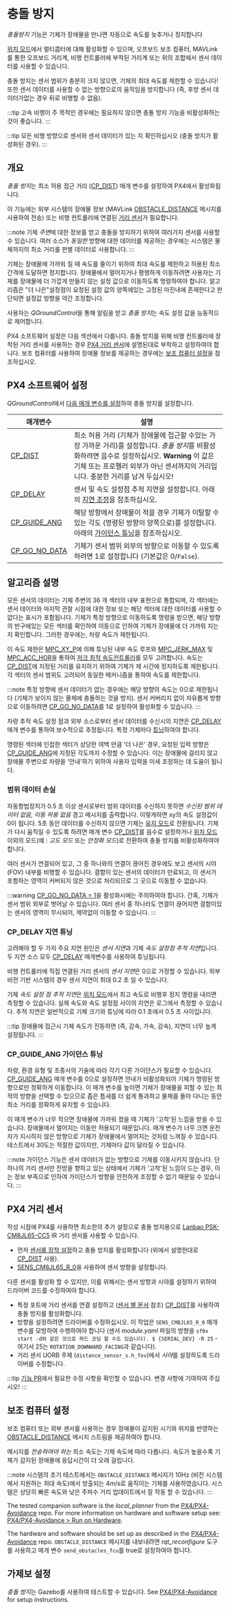 # 충돌 방지

*충돌방지* 기능은 기체가 장애물을 만나면 자동으로 속도를 늦추거나 정지합니다

[위치 모드](../flight_modes/position_mc.md)에서 멀티콥터에 대해 활성화할 수 있으며, 오프보드 보조 컴퓨터, MAVLink를 통한 오프보드 거리계, 비행 컨트롤러에 부착된 거리계 또는 위의 조합에서 센서 데이터를 사용할 수 있습니다.

충돌 방지는 센서 범위가 충분히 크지 않으면, 기체의 최대 속도를 제한할 수 있습니다! 또한 센서 데이터를 사용할 수 없는 방향으로의 움직임을 방지합니다 (즉, 후방 센서 데이터가없는 경우 뒤로 비행할 수 없음).

:::tip
고속 비행이 주 목적인 경우에는 필요하지 않으면 충돌 방지 기능을 비활성화하는 것이 좋습니다.
:::

:::tip
모든 비행 방향으로 센서와 센서 데이터가 있는 지 확인하십시오 (충돌 방지가 활성화된 경우).
:::

## 개요

*충돌 방지*는 최소 허용 접근 거리 ([CP_DIST](#CP_DIST)) 매개 변수를 설정하여 PX4에서 활성화됩니다.

이 기능에는 외부 시스템의 장애물 정보 (MAVLink [OBSTACLE_DISTANCE](https://mavlink.io/en/messages/common.html#OBSTACLE_DISTANCE) 메시지를 사용하여 전송) 또는 비행 컨트롤러에 연결된 [거리 센서](../sensor/rangefinders.md)가 필요합니다.

:::note
기체 *주변*에 대한 정보를 얻고 충돌을 방지하기 위하여 여러가지 센서를 사용할 수 있습니다. 여러 소스가 *동일한* 방향에 대한 데이터를 제공하는 경우에는 시스템은 물체까지의 최소 거리를 판별 데이터로 사용합니다.
:::

기체는 장애물에 가까워 질 때 속도를 줄이기 위하여 최대 속도를 제한하고 허용된 최소 간격에 도달하면 정지합니다. 장애물에서 멀어지거나 평행하게 이동하려면 사용자는 기체를 장애물에 더 가깝게 만들지 않는 설정 값으로 이동하도록 명령하여야 합니다. 알고리즘은 "더 나은"설정점이 요청된 설정 값의 양쪽에있는 고정된 마진내에 존재한다고 판단되면 설정값 방향을 약간 조정합니다.

사용자는 *QGroundControl*을 통해 알림을 받고 *충돌 방지*는 속도 설정 값을 능동적으로 제어합니다.

PX4 소프트웨어 설정은 다음 섹션에서 다룹니다. 충돌 방지를 위해 비행 컨트롤러에 장착된 거리 센서를 사용하는 경우 [PX4 거리 센서](#rangefinder)에 설명된대로 부착하고 설정하여야 합니다. 보조 컴퓨터를 사용하여 장애물 정보를 제공하는 경우에는 [보조 컴퓨터 설정](#companion)을 참조하십시오.


## PX4 소프트웨어 설정

*QGroundControl*에서 [다음 매개 변수를 설정](../advanced_config/parameters.md)하여 충돌 방지를 설정합니다.

| 매개변수                                                                                                       | 설명                                                                                                                                          |
| ---------------------------------------------------------------------------------------------------------- | ------------------------------------------------------------------------------------------------------------------------------------------- |
| <span id="CP_DIST"></span>[CP_DIST](../advanced_config/parameter_reference.md#CP_DIST)                     | 최소 허용 거리 (기체가 장애물에 접근할 수있는 가장 가까운 거리)를 설정합니다. *충돌 방지*를 비활성화하려면 음수로 설정하십시오. **Warning** 이 값은 기체 또는 프로펠러 외부가 아닌 센서까지의 거리입니다. 충분한 거리를 남겨 두십시오! |
| <span id="CP_DELAY"></span>[CP_DELAY](../advanced_config/parameter_reference.md#CP_DELAY)                  | 센서 및 속도 설정점 추적 지연을 설정합니다. 아래의 [지연 조정](#delay_tuning)을 참조하십시오.                                                                               |
| <span id="CP_GUIDE_ANG"></span>[CP_GUIDE_ANG](../advanced_config/parameter_reference.md#CP_GUIDE_ANG)    | 해당 방향에서 장애물이 적을 경우 기체가 이탈할 수있는 각도 (명령된 방향의 양쪽으로)를 설정합니다. 아래의 [가이던스 튜닝](#angle_change_tuning)을 참조하십시오.                                       |
| <span id="CP_GO_NO_DATA"></span>[CP_GO_NO_DATA](../advanced_config/parameter_reference.md#CP_GO_NO_DATA) | 기체가 센서 범위 외부의 방향으로 이동할 수 있도록 하려면 1로 설정합니다 (기본값은 0/`False`).                                                                                 |


<span id="algorithm"></span>
## 알고리즘 설명

모든 센서의 데이터는 기체 주변의 36 개 섹터의 내부 표현으로 통합되며, 각 섹터에는 센서 데이터와 마지막 관찰 시점에 대한 정보 또는 해당 섹터에 대한 데이터를 사용할 수 없다는 표시가 포함됩니다. 기체가 특정 방향으로 이동하도록 명령을 받으면, 해당 방향의 반구에있는 모든 섹터를 확인하여 이동으로 인하여 기체가 장애물에 더 가까워 지는지 확인합니다. 그러한 경우에는, 차량 속도가 제한됩니다.

이 속도 제한은 [MPC_XY_P](../advanced_config/parameter_reference.md#MPC_XY_P)에 의해 튜닝된 내부 속도 루프와 [MPC_JERK_MAX](../advanced_config/parameter_reference.md#MPC_JERK_MAX) 및 [MPC_ACC_HOR](../advanced_config/parameter_reference.md#MPC_ACC_HOR)을 통하여 [저크 최적 속도컨트롤러](../config_mc/mc_jerk_limited_type_trajectory.md)를 모두 고려합니다. 속도는 [CP_DIST](#CP_DIST)에 지정된 거리를 유지하기 위하여 기체가 제 시간에 정지하도록 제한됩니다. 각 섹터의 센서 범위도 고려되어 동일한 메커니즘을 통하여 속도를 제한합니다.

:::note
특정 방향에 센서 데이터가 없는 경우에는 해당 방향의 속도는 0으로 제한됩니다 (기체가 보이지 않는 물체에 충돌하는 것을 방지). 센서 커버리지 없이 자유롭게 방향으로 이동하려면 [CP_GO_NO_DATA](#CP_GO_NO_DATA)를 1로 설정하여 활성화할 수 있습니다.
:::

차량 추적 속도 설정 점과 외부 소스로부터 센서 데이터를 수신시의 지연은 [CP_DELAY](#CP_DELAY) 매개 변수를 통하여 보수적으로 추정됩니다. 특정 기체마다 [튜닝](#delay_tuning)하여야 합니다.

명령된 섹터에 인접한 섹터가 상당한 여백 만큼 '더 나은' 경우, 요청된 입력 방향은 [CP_GUIDE_ANG](#CP_GUIDE_ANG)에 지정된 각도까지 수정할 수 있습니다. 이는 장애물에 걸리지 않고 장애물 주변으로 차량을 '안내'하기 위하여 사용자 입력을 미세 조정하는 데 도움이 됩니다.


<span id="data_loss"></span>
### 범위 데이터 손실

자동항법장치가 0.5 초 이상 센서로부터 범위 데이터를 수신하지 못하면 *수신된 범위 데이터 없음, 이동 허용 없음* 경고 메시지를 출력합니다. 이렇게하면 xy의 속도 설정값이 0이 됩니다. 5초 동안 데이터를 수신하지 않으면 기체는 [유지 모드](../flight_modes/hold.md)로 전환됩니다. 기체가 다시 움직일 수 있도록 하려면 매개 변수 [CP_DIST](#CP_DIST)를 음수로 설정하거나 [위치 모드](../flight_modes/position_mc.md) 이외의 모드(예 : *고도 모드* 또는 *안정화 모드*)로 전환하여 충돌 방지를 비활성화하여야 합니다.

여러 센서가 연결되어 있고, 그 중 하나와의 연결이 끊어진 경우에도 보고 센서의 시야 (FOV) 내부를 비행할 수 있습니다. 결함이 있는 센서의 데이터가 만료되고, 이 센서가 포함하는 영역이 커버되지 않은 것으로 처리되므로 그 곳으로 이동할 수 없습니다.

:::warning
[CP_GO_NO_DATA = 1](#CP_GO_NO_DATA)을 활성화시에는 주의하여야 합니다. 간혹, 기체가 센서 범위 외부로 벗어날 수 있습니다. 여러 센서 중 하나라도 연결이 끊어지면 결함이있는 센서의 영역이 무시되어, 제약없이 이동할 수 있습니다.
:::

<span id="delay_tuning"></span>
### CP_DELAY 지연 튜닝

고려해야 할 두 가지 주요 지연 원인은 *센서 지연*과 기체 *속도 설정점 추적 지연*입니다. 두 지연 소스 모두 [CP_DELAY](#CP_DELAY) 매개변수를 사용하여 튜닝됩니다.

비행 컨트롤러에 직접 연결된 거리 센서의 *센서 지연*은 0으로 가정할 수 있습니다. 외부 비전 기반 시스템의 경우 센서 지연이 최대 0.2 초 일 수 있습니다.

기체 *속도 설정 점 추적 지연*은 [위치 모드](../flight_modes/position_mc.md)에서 최고 속도로 비행후 정지 명령을 내리면 측정할 수 있습니다. 실제 속도와 속도 설정점 사이의 지연은 로그에서 측정할 수 있습니다. 추적 지연은 일반적으로 기체 크기와 튜닝에 따라 0.1 초에서 0.5 초 사이입니다.

:::tip
장애물에 접근시 기체 속도가 진동하면 (즉, 감속, 가속, 감속), 지연이 너무 높게 설정됩니다.
:::

<span id="angle_change_tuning"></span>
### CP_GUIDE_ANG 가이던스 튜닝

차량, 환경 유형 및 조종사의 기술에 따라 각기 다른 가이던스가 필요할 수 있습니다. [CP_GUIDE_ANG](#CP_GUIDE_ANG) 매개 변수를 0으로 설정하면 안내가 비활성화되어 기체가 명령된 방향으로만 정확하게 이동합니다. 이 매개 변수를 높이면 기체가 장애물을 피할 수 있는 최적의 방향을 선택할 수 있으므로 좁은 틈새를 더 쉽게 통과하고 물체를 돌아 다니는 동안 최소 거리를 정확하게 유지할 수 있습니다.

이 매개 변수가 너무 작으면 장애물에 가까워 졌을 때 기체가  '고착'된 느낌을 받을 수 있습니다. 장애물에서 멀어지는 이동만 허용되기 때문입니다. 매개 변수가 너무 크면 운전자가 지시하지 않은 방향으로 기체가 장애물에서 멀어지는 것처럼 느껴질 수 있습니다. 테스트에서 30도는 적절한 값이지만,  기체마다 값이 달라질 수 있습니다.

:::note
가이던스 기능은 센서 데이터가 없는 방향으로 기체를 이동시키지 않습니다.
단 하나의 거리 센서만 전방을 향하고 있는 상태에서 기체가 '고착'된 느낌이 드는 경우, 이는 정보 부족으로 인하여 가이던스가 방향을 안전하게 조정할 수 없기 때문일 수 있습니다.
:::

<span id="rangefinder"></span>
## PX4 거리 센서

작성 시점에 PX4를 사용하면 최소한의 추가 설정으로 충돌 방지용으로 [Lanbao PSK-CM8JL65-CC5](../sensor/cm8jl65_ir_distance_sensor.md) IR 거리 센서를 사용할 수 있습니다.
- 먼저 [센서를 장착 설정](../sensor/cm8jl65_ir_distance_sensor.md)하고 충돌 방지를 활성화합니다 (위에서 설명한대로 [CP_DIST](#CP_DIST) 사용).
- [SENS_CM8JL65_R_0](../advanced_config/parameter_reference.md#SENS_CM8JL65_R_0)을 사용하여 센서 방향을 설정합니다.


다른 센서를 활성화 할 수 있지만, 이를 위해서는 센서 방향과 시야를 설정하기 위하여 드라이버 코드를 수정하여야 합니다.
- 특정 포트에 거리 센서를 연결 설정하고 ([센서 별 문서](../sensor/rangefinders.md) 참조) [CP_DIST](#CP_DIST)를 사용하여 충돌 방지를 활성화합니다.
- 방향을 설정하려면 드라이버를 수정하십시오. 이 작업은 `SENS_CM8JL65_R_0` 매개 변수를 모방하여 수행하여야 합니다 (센서 *module.yaml* 파일의 방향을 `sf0x start -d와 같은 것으로 하드 코딩 할 수도 있습니다). $ {SERIAL_DEV} -R 25` -여기서 25는 `ROTATION_DOWNWARD_FACING`과 같습니다).
- 거리 센서 UORB 주제 (`distance_sensor_s.h_fov`)에서 *시야*를 설정하도록 드라이버를 수정합니다.

:::tip
[기능 PR](https://github.com/PX4/PX4-Autopilot/pull/12179)에서 필요한 수정 사항을 확인할 수 있습니다. 변경 사항에 기여하여 주십시오!
:::

<span id="companion"></span>
## 보조 컴퓨터 설정

보조 컴퓨터 또는 외부 센서를 사용하는 경우 장애물이 감지된 시기와 위치를 반영하는 [OBSTACLE_DISTANCE](https://mavlink.io/en/messages/common.html#OBSTACLE_DISTANCE) 메시지 스트림을 제공하여야 합니다.

메시지를 *전송하여야 하는* 최소 속도는 기체 속도에 따라 다릅니다. 속도가 높을수록 기체가 감지된 장애물에 응답시간이 더 오래 걸립니다.

:::note
시스템의 초기 테스트에서는 `OBSTACLE_DISTANCE` 메시지가 10Hz (비전 시스템에서 지원하는 최대 속도)에서 방출되는 4m/s로 움직이는 기체를 사용하였습니다. 시스템은 상당히 빠른 속도와 낮은 주파수 거리 업데이트에서 잘 작동 할 수 있습니다.
:::

The tested companion software is the *local_planner* from the [PX4/PX4-Avoidance](https://github.com/PX4/PX4-Avoidance) repo. For more information on hardware and software setup see: [PX4/PX4-Avoidance > Run on Hardware](https://github.com/PX4/PX4-Avoidance#run-on-hardware).
<!-- hardware platform used for testing not readily available, so have removed -->

The hardware and software should be set up as described in the [PX4/PX4-Avoidance](https://github.com/PX4/PX4-Avoidance) repo. `OBSTACLE_DISTANCE` 메시지를 내보내려면 *rqt_reconfigure* 도구를 사용하고 매개 변수 `send_obstacles_fcu`를 true로 설정하여야 합니다.


## 가제보 설정

*충돌 방지*는 Gazebo를 사용하여 테스트할 수 있습니다. See [PX4/PX4-Avoidance](https://github.com/PX4/PX4-Avoidance) for setup instructions.

<!-- PR companion collision prevention (initial): https://github.com/PX4/PX4-Autopilot/pull/10785 -->
<!-- PR for FC sensor collision prevention: https://github.com/PX4/PX4-Autopilot/pull/12179 -->


